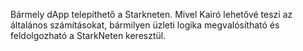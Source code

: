 Bármely dApp telepíthető a Starkneten. Mivel Kairó lehetővé teszi az általános számításokat, bármilyen üzleti logika megvalósítható és feldolgozható a StarkNeten keresztül.